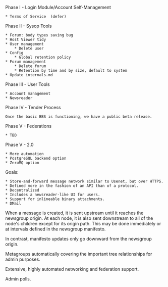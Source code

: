 
Phase I - Login Module/Account Self-Management

    * Terms of Service  (defer)

Phase II - Sysop Tools

    * Forum: body types saving bug
    * Host Viewer tidy
    * User management
        * Delete user
    * Config
        * Global retention policy
    * Forum management
        * Delete forum
        * Retention by time and by size, default to system
    * Update internals.md

Phase III - User Tools

    * Account management
    * Newsreader

Phase IV - Tender Process

    Once the basic BBS is functioning, we have a public beta release.

Phase V - Federations

    * TBD

Phase V - 2.0

    * More automation
    * PostgreSQL backend option
    * ZeroMQ option


Goals:

    * Store-and-forward message network similar to Usenet, but over HTTPS.
    * Defined more in the fashion of an API than of a protocol.
    * Decentralized
    * Includes a newsreader-like UI for users.
    * Support for inlineable binary attachments.
    * DMail

When a message is created, it is sent upstream until it reaches the newsgroup
origin. At each node, it is also sent downstream to all of the node's children
except for its origin path. This may be done immediately or at intervals defined
in the newsgroup manifesto.

In contrast, manifesto updates only go downward from the newsgroup origin.

Metagroups automatically covering the important tree relationships for admin
purposes.

Extensive, highly automated networking and federation support.

Admin polls.

